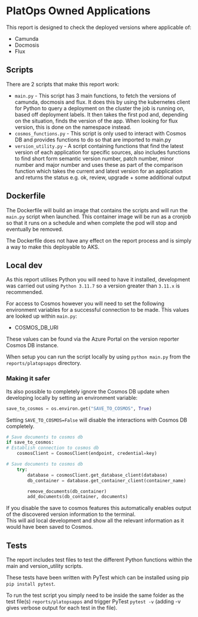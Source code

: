 # PlatOps Owned Applications

This report is designed to check the deployed versions where applicable of:
  - Camunda
  - Docmosis
  - Flux


## Scripts

There are 2 scripts that make this report work:

- `main.py` - This script has 3 main functions, to fetch the versions of camunda, docmosis and flux. It does this by using the kubernetes client for Python to query a deployment on the cluster the job is running on, based off deployment labels. It then takes the first pod and, depending on the situation, finds the version of the app. When looking for flux version, this is done on the namespace instead.
- `cosmos_functions.py` - This script is only used to interact with Cosmos DB and provides functions to do so that are imported to main.py
- `version_utility.py` - A script containing functions that find the latest version of each application for specific sources, also includes functions to find short form semantic version number, patch number, minor number and major number and uses these as part of the comparison function which takes the current and latest version for an application and returns the status e.g. ok, review, upgrade + some additional output

## Dockerfile

The Dockerfile will build an image that contains the scripts and will run the `main.py` script when launched.
This container image will be run as a cronjob so that it runs on a schedule and when complete the pod will stop and eventually be removed.

The Dockerfile does not have any effect on the report process and is simply a way to make this deployable to AKS.

## Local dev

As this report utilises Python you will need to have it installed, development was carried out using `Python 3.11.7` so a version greater than `3.11.x` is recommended.

For access to Cosmos however you will need to set the following environment variables for a successful connection to be made. This values are looked up within `main.py`:

- COSMOS_DB_URI

These values can be found via the Azure Portal on the version reporter Cosmos DB instance.

When setup you can run the script locally by using `python main.py` from the `reports/platopsapps` directory.

### Making it safer

Its also possible to completely ignore the Cosmos DB update when developing locally by setting an environment variable:

```python
save_to_cosmos = os.environ.get("SAVE_TO_COSMOS", True)
```

Setting `SAVE_TO_COSMOS=False` will disable the interactions with Cosmos DB completely.

```python
# Save documents to cosmos db
if save_to_cosmos:
# Establish connection to cosmos db
    cosmosClient = CosmosClient(endpoint, credential=key)

# Save documents to cosmos db
    try:
        database = cosmosClient.get_database_client(database)
        db_container = database.get_container_client(container_name)

        remove_documents(db_container)
        add_documents(db_container, documents)

```

If you disable the save to cosmos features this automatically enables output of the discovered version information to the terminal.
<br>This will aid local development and show all the relevant information as it would have been saved to Cosmos.

## Tests

The report includes test files to test the different Python functions within the main and version_utility scripts.

These tests have been written with PyTest which can be installed using pip `pip install pytest`.

To run the test script you simply need to be inside the same folder as the test file(s) `reports/platopsapps` and trigger PyTest `pytest -v` (adding -v gives verbose output for each test in the file).

